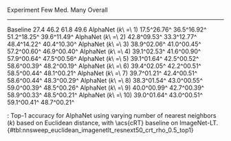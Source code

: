 Experiment                     Few         Med.         Many      Overall
---------------------  -----------  -----------  -----------  -----------
Baseline                      27.4         46.2         61.8         49.6
AlphaNet (_k_\ =\ 1)   17.5^26.76^  36.5^16.92^  51.2^18.25^  39.6^11.49^
AlphaNet (_k_\ =\ 2)   42.8^09.53^  33.3^12.77^  48.4^14.22^  40.4^10.30^
AlphaNet (_k_\ =\ 3)   38.9^02.06^  41.0^00.45^  57.2^00.60^  46.9^00.40^
AlphaNet (_k_\ =\ 4)   39.1^02.53^  41.6^00.90^  57.9^00.64^  47.5^00.56^
AlphaNet (_k_\ =\ 5)   39.1^01.64^  42.5^00.52^  58.6^00.39^  48.2^00.19^
AlphaNet (_k_\ =\ 6)   39.4^02.05^  42.2^00.51^  58.5^00.44^  48.1^00.21^
AlphaNet (_k_\ =\ 7)   39.7^01.21^  42.4^00.51^  58.6^00.44^  48.3^00.29^
AlphaNet (_k_\ =\ 8)   38.3^01.54^  43.0^00.55^  59.0^00.39^  48.5^00.26^
AlphaNet (_k_\ =\ 9)   40.0^00.99^  42.7^00.39^  58.9^00.33^  48.5^00.21^
AlphaNet (_k_\ =\ 10)  39.0^01.64^  43.0^00.51^  59.1^00.41^  48.7^00.21^

: Top-1 accuracy for AlphaNet using varying number of nearest neighbors (_k_) based on Euclidean distance, with \acs{cRT} baseline on ImageNet-LT. {#tbl:nnsweep_euclidean_imagenetlt_resnext50_crt_rho_0.5_top1}
